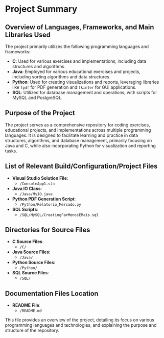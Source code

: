  # Project Summary

## Overview of Languages, Frameworks, and Main Libraries Used
The project primarily utilizes the following programming languages and frameworks:
- **C**: Used for various exercises and implementations, including data structures and algorithms.
- **Java**: Employed for various educational exercises and projects, including sorting algorithms and data structures.
- **Python**: Used for creating visualizations and reports, leveraging libraries like `fpdf` for PDF generation and `tkinter` for GUI applications.
- **SQL**: Utilized for database management and operations, with scripts for MySQL and PostgreSQL.

## Purpose of the Project
The project serves as a comprehensive repository for coding exercises, educational projects, and implementations across multiple programming languages. It is designed to facilitate learning and practice in data structures, algorithms, and database management, primarily focusing on Java and C, while also incorporating Python for visualization and reporting tasks.

## List of Relevant Build/Configuration/Project Files
- **Visual Studio Solution File**: 
  - `/ConsoleApp1.sln`
- **Java IO Class**: 
  - `/Java/MyIO.java`
- **Python PDF Generation Script**: 
  - `/Python/Relatorio_Mercado.py`
- **SQL Scripts**: 
  - `/SQL/MySQL/CreatingFarMenosEMais.sql`
  
## Directories for Source Files
- **C Source Files**: 
  - `/C/`
- **Java Source Files**: 
  - `/Java/`
- **Python Source Files**: 
  - `/Python/`
- **SQL Source Files**: 
  - `/SQL/`

## Documentation Files Location
- **README File**: 
  - `/README.md`

This file provides an overview of the project, detailing its focus on various programming languages and technologies, and explaining the purpose and structure of the repository.